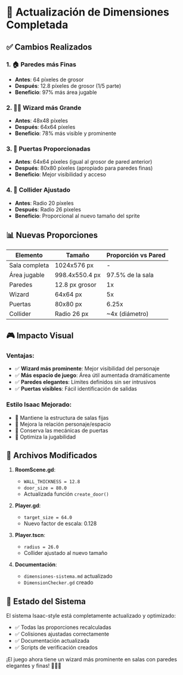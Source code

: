 # 🔄 Actualización de Dimensiones Completada

## ✅ Cambios Realizados

### 1. 🏠 Paredes más Finas
- **Antes**: 64 píxeles de grosor
- **Después**: 12.8 píxeles de grosor (1/5 parte)
- **Beneficio**: 97% más área jugable

### 2. 🧙‍♂️ Wizard más Grande
- **Antes**: 48x48 píxeles
- **Después**: 64x64 píxeles
- **Beneficio**: 78% más visible y prominente

### 3. 🚪 Puertas Proporcionadas
- **Antes**: 64x64 píxeles (igual al grosor de pared anterior)
- **Después**: 80x80 píxeles (apropiado para paredes finas)
- **Beneficio**: Mejor visibilidad y acceso

### 4. 🎯 Collider Ajustado
- **Antes**: Radio 20 píxeles
- **Después**: Radio 26 píxeles
- **Beneficio**: Proporcional al nuevo tamaño del sprite

## 📊 Nuevas Proporciones

| Elemento | Tamaño | Proporción vs Pared |
|----------|--------|-------------------|
| Sala completa | 1024x576 px | - |
| Área jugable | 998.4x550.4 px | 97.5% de la sala |
| Paredes | 12.8 px grosor | 1x |
| Wizard | 64x64 px | 5x |
| Puertas | 80x80 px | 6.25x |
| Collider | Radio 26 px | ~4x (diámetro) |

## 🎮 Impacto Visual

### Ventajas:
- ✅ **Wizard más prominente**: Mejor visibilidad del personaje
- ✅ **Más espacio de juego**: Área útil aumentada dramáticamente
- ✅ **Paredes elegantes**: Límites definidos sin ser intrusivos
- ✅ **Puertas visibles**: Fácil identificación de salidas

### Estilo Isaac Mejorado:
- 🎯 Mantiene la estructura de salas fijas
- 🎯 Mejora la relación personaje/espacio
- 🎯 Conserva las mecánicas de puertas
- 🎯 Optimiza la jugabilidad

## 🔧 Archivos Modificados

1. **RoomScene.gd**: 
   - `WALL_THICKNESS = 12.8`
   - `door_size = 80.0`
   - Actualizada función `create_door()`

2. **Player.gd**:
   - `target_size = 64.0`
   - Nuevo factor de escala: 0.128

3. **Player.tscn**:
   - `radius = 26.0`
   - Collider ajustado al nuevo tamaño

4. **Documentación**:
   - `dimensiones-sistema.md` actualizado
   - `DimensionChecker.gd` creado

## 🚀 Estado del Sistema

El sistema Isaac-style está completamente actualizado y optimizado:
- ✅ Todas las proporciones recalculadas
- ✅ Colisiones ajustadas correctamente
- ✅ Documentación actualizada
- ✅ Scripts de verificación creados

¡El juego ahora tiene un wizard más prominente en salas con paredes elegantes y finas! 🧙‍♂️✨